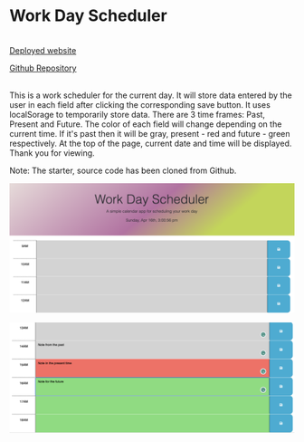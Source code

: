 <h1>Work Day Scheduler</h1>
 <br>
<a href="https://evothinke.github.io/Work-Day-Scheduler" target="_blank">Deployed website</a> <br>

<a href="https://github.com/evothinke/Work-Day-Scheduler" target="_blank">Github Repository</a>
<br><br>

This is a work scheduler for the current day. It will store data entered by the user in each field after clicking the corresponding save button.
It uses localSorage to temporarily store data.
There are 3 time frames: Past, Present and Future. The color of each field will change depending on the current time. If it's past then it will be gray, present - red and future - green respectively.
At the top of the page, current date and time will be displayed.
Thank you for viewing.

Note: The starter, source code has been cloned from Github. 


![screenshot of the project](./assets/images/1.png?raw=true "Project Screenshot")

![screenshot of the project](./assets/images/2.png?raw=true "Project Screenshot")
